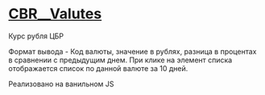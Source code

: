# [CBR__Valutes](https://dmitriy-rassol.github.io/CBR__Valutes/dist)
Курс рубля ЦБР 

Формат вывода - Код валюты, значение в рублях, разница в процентах в сравнении с предыдущим днем.
При клике на элемент списка отображается список по данной валюте за 10 дней.

Реализовано на ванильном JS
